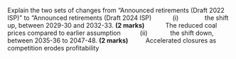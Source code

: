 Explain the two sets of changes from “Announced retirements (Draft 2022 ISP)” to “Announced retirements (Draft 2024 ISP)
           (i)               the shift up, between 2029-30 and 2032-33. **(2 marks)**
	           The reduced coal prices compared to earlier assumption
          (ii)             the shift down, between 2035-36 to 2047-48. **(2 marks)**
	         Accelerated closures as competition erodes profitability


